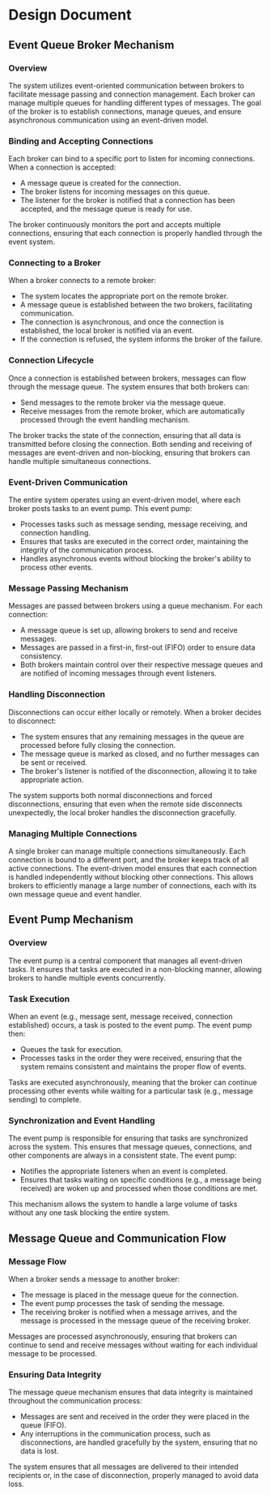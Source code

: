 # Design Document

## Event Queue Broker Mechanism

### Overview
The system utilizes event-oriented communication between brokers to facilitate message passing and connection management. Each broker can manage multiple queues for handling different types of messages. The goal of the broker is to establish connections, manage queues, and ensure asynchronous communication using an event-driven model.

### Binding and Accepting Connections
Each broker can bind to a specific port to listen for incoming connections. When a connection is accepted:
- A message queue is created for the connection.
- The broker listens for incoming messages on this queue.
- The listener for the broker is notified that a connection has been accepted, and the message queue is ready for use.
  
The broker continuously monitors the port and accepts multiple connections, ensuring that each connection is properly handled through the event system.

### Connecting to a Broker
When a broker connects to a remote broker:
- The system locates the appropriate port on the remote broker.
- A message queue is established between the two brokers, facilitating communication.
- The connection is asynchronous, and once the connection is established, the local broker is notified via an event.
- If the connection is refused, the system informs the broker of the failure.

### Connection Lifecycle
Once a connection is established between brokers, messages can flow through the message queue. The system ensures that both brokers can:
- Send messages to the remote broker via the message queue.
- Receive messages from the remote broker, which are automatically processed through the event handling mechanism.

The broker tracks the state of the connection, ensuring that all data is transmitted before closing the connection. Both sending and receiving of messages are event-driven and non-blocking, ensuring that brokers can handle multiple simultaneous connections.

### Event-Driven Communication
The entire system operates using an event-driven model, where each broker posts tasks to an event pump. This event pump:
- Processes tasks such as message sending, message receiving, and connection handling.
- Ensures that tasks are executed in the correct order, maintaining the integrity of the communication process.
- Handles asynchronous events without blocking the broker's ability to process other events.

### Message Passing Mechanism
Messages are passed between brokers using a queue mechanism. For each connection:
- A message queue is set up, allowing brokers to send and receive messages.
- Messages are passed in a first-in, first-out (FIFO) order to ensure data consistency.
- Both brokers maintain control over their respective message queues and are notified of incoming messages through event listeners.

### Handling Disconnection
Disconnections can occur either locally or remotely. When a broker decides to disconnect:
- The system ensures that any remaining messages in the queue are processed before fully closing the connection.
- The message queue is marked as closed, and no further messages can be sent or received.
- The broker's listener is notified of the disconnection, allowing it to take appropriate action.

The system supports both normal disconnections and forced disconnections, ensuring that even when the remote side disconnects unexpectedly, the local broker handles the disconnection gracefully.

### Managing Multiple Connections
A single broker can manage multiple connections simultaneously. Each connection is bound to a different port, and the broker keeps track of all active connections. The event-driven model ensures that each connection is handled independently without blocking other connections. This allows brokers to efficiently manage a large number of connections, each with its own message queue and event handler.

## Event Pump Mechanism

### Overview
The event pump is a central component that manages all event-driven tasks. It ensures that tasks are executed in a non-blocking manner, allowing brokers to handle multiple events concurrently.

### Task Execution
When an event (e.g., message sent, message received, connection established) occurs, a task is posted to the event pump. The event pump then:
- Queues the task for execution.
- Processes tasks in the order they were received, ensuring that the system remains consistent and maintains the proper flow of events.

Tasks are executed asynchronously, meaning that the broker can continue processing other events while waiting for a particular task (e.g., message sending) to complete.

### Synchronization and Event Handling
The event pump is responsible for ensuring that tasks are synchronized across the system. This ensures that message queues, connections, and other components are always in a consistent state. The event pump:
- Notifies the appropriate listeners when an event is completed.
- Ensures that tasks waiting on specific conditions (e.g., a message being received) are woken up and processed when those conditions are met.

This mechanism allows the system to handle a large volume of tasks without any one task blocking the entire system.

## Message Queue and Communication Flow

### Message Flow
When a broker sends a message to another broker:
- The message is placed in the message queue for the connection.
- The event pump processes the task of sending the message.
- The receiving broker is notified when a message arrives, and the message is processed in the message queue of the receiving broker.
  
Messages are processed asynchronously, ensuring that brokers can continue to send and receive messages without waiting for each individual message to be processed.

### Ensuring Data Integrity
The message queue mechanism ensures that data integrity is maintained throughout the communication process:
- Messages are sent and received in the order they were placed in the queue (FIFO).
- Any interruptions in the communication process, such as disconnections, are handled gracefully by the system, ensuring that no data is lost.

The system ensures that all messages are delivered to their intended recipients or, in the case of disconnection, properly managed to avoid data loss.
